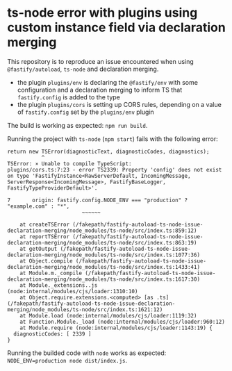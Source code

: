 # ts-node error with plugins using custom instance field via declaration merging

This repository is to reproduce an issue encountered when using `@fastify/autoload`, `ts-node` and declaration merging.

- the plugin `plugins/env` is declaring the `@fastify/env` with some configuration and a declaration merging to inform TS that `fastify.config` is added to the type
- the plugin `plugins/cors` is setting up CORS rules, depending on a value of `fastify.config` set by the `plugins/env` plugin

The build is working as expected: `npm run build`.

Running the project with `ts-node` (`npm start`) fails with the following error:

```
return new TSError(diagnosticText, diagnosticCodes, diagnostics);
           ^
TSError: ⨯ Unable to compile TypeScript:
plugins/cors.ts:7:23 - error TS2339: Property 'config' does not exist on type 'FastifyInstance<RawServerDefault, IncomingMessage, ServerResponse<IncomingMessage>, FastifyBaseLogger, FastifyTypeProviderDefault>'.

7       origin: fastify.config.NODE_ENV === "production" ? "example.com" : "*",
                        ~~~~~~

    at createTSError (/fakepath/fastify-autoload-ts-node-issue-declaration-merging/node_modules/ts-node/src/index.ts:859:12)
    at reportTSError (/fakepath/fastify-autoload-ts-node-issue-declaration-merging/node_modules/ts-node/src/index.ts:863:19)
    at getOutput (/fakepath/fastify-autoload-ts-node-issue-declaration-merging/node_modules/ts-node/src/index.ts:1077:36)
    at Object.compile (/fakepath/fastify-autoload-ts-node-issue-declaration-merging/node_modules/ts-node/src/index.ts:1433:41)
    at Module.m._compile (/fakepath/fastify-autoload-ts-node-issue-declaration-merging/node_modules/ts-node/src/index.ts:1617:30)
    at Module._extensions..js (node:internal/modules/cjs/loader:1310:10)
    at Object.require.extensions.<computed> [as .ts] (/fakepath/fastify-autoload-ts-node-issue-declaration-merging/node_modules/ts-node/src/index.ts:1621:12)
    at Module.load (node:internal/modules/cjs/loader:1119:32)
    at Function.Module._load (node:internal/modules/cjs/loader:960:12)
    at Module.require (node:internal/modules/cjs/loader:1143:19) {
  diagnosticCodes: [ 2339 ]
}
```

Running the builded code with `node` works as expected: `NODE_ENV=production node dist/index.js`.
